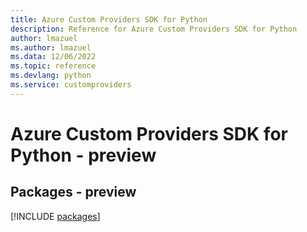 ```yaml
---
title: Azure Custom Providers SDK for Python
description: Reference for Azure Custom Providers SDK for Python
author: lmazuel
ms.author: lmazuel
ms.data: 12/06/2022
ms.topic: reference
ms.devlang: python
ms.service: customproviders
---
```

# Azure Custom Providers SDK for Python - preview
## Packages - preview
[!INCLUDE [packages](custom-providers-index.md)]